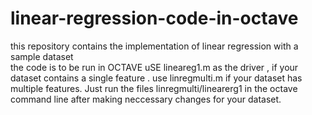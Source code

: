 # linear-regression-code-in-octave
this repository contains the implementation of linear regression with a sample dataset  
the code is to be run in OCTAVE 
uSE lineareg1.m as the driver , if your dataset contains a single feature .
use linregmulti.m if your dataset has multiple features.
Just run the files linregmulti/linearerg1 in the octave command line after making neccessary changes for your dataset.

